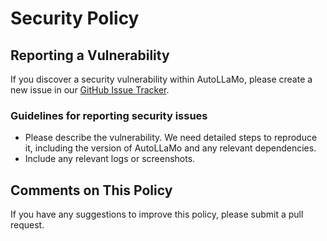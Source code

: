 # Security Policy

## Reporting a Vulnerability

If you discover a security vulnerability within AutoLLaMo, please create a new issue in our [GitHub Issue Tracker](https://github.com/rbeauchamp/AutoLLaMo/issues).

### Guidelines for reporting security issues

- Please describe the vulnerability. We need detailed steps to reproduce it, including the version of AutoLLaMo and any relevant dependencies.
- Include any relevant logs or screenshots.

## Comments on This Policy

If you have any suggestions to improve this policy, please submit a pull request.
